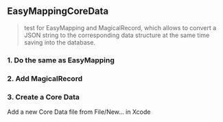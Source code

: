 ## EasyMappingCoreData

> test for EasyMapping and MagicalRecord, which allows to convert a JSON
> string to the corresponding data structure at the same time saving
> into the database.

### 1. Do the same as EasyMapping

### 2. Add MagicalRecord

### 3. Create a Core Data

Add a new Core Data file from File/New... in Xcode
